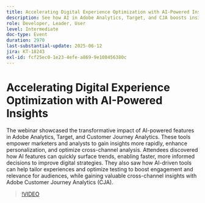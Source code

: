 ```yaml
---
title: Accelerating Digital Experience Optimization with AI-Powered Insights
description: See how AI in Adobe Analytics, Target, and CJA boosts insight speed, personalization, and cross-channel optimization for smarter, faster marketing decisions.
role: Developer, Leader, User
level: Intermediate
doc-type: Event
duration: 2970
last-substantial-update: 2025-06-12
jira: KT-18243
exl-id: fcf25ec0-1e23-4efe-a869-9e108456380c
---
```

# Accelerating Digital Experience Optimization with AI-Powered Insights

The webinar showcased the transformative impact of AI-powered features in Adobe Analytics, Target, and Customer Journey Analytics. These tools empower marketers and analysts to gain insights more rapidly, enhance personalization, and optimize cross-channel analysis. Attendees discovered how AI features can quickly surface trends, enabling faster, more informed decisions to improve digital strategies. They also saw how AI-driven tools can help tailor experiences and optimize testing to boost engagement and relevance for audiences, while gaining valuable cross-channel insights with Adobe Customer Journey Analytics (CJA).

>[!VIDEO](https://video.tv.adobe.com/v/3463354/?learn=on&enablevpops)
